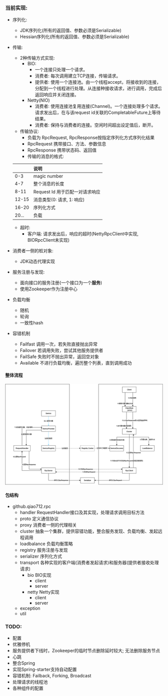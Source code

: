 ### 当前实现:
* 序列化:
  * JDK序列化(所有的返回值、参数必须是Serializable)
  * Hessian序列化(所有的返回值、参数必须是Serializable)
* 传输: 
  * 2种传输方式实现: 
    * BIO:
      * 一个连接只处理一个请求。
      * 消费者: 每次调用建立TCP连接，传输请求。
      * 提供者: 使用一个连接池。由一个线程accept，将接收到的连接，分配到一个线程进行处理。从连接种接收请求，进行调用，完成后返回响应并关闭连接。
    * Netty(NIO)
      * 消费者: 使用连接池复用连接(Channel)。一个连接处理多个请求。请求发出后，在与该request id关联的CompletableFuture上等待结果。
      * 消费者: 保持与消费者的连接。空闲时间超出设定值后，断开。
  * 传输协议:
    * 负载为 RpcRequest, RpcResponse按指定序列化方式序列化结果
    * RpcRequest 携带接口、方法、参数信息
    * RpcResponse 携带状态码、返回值
    * 传输的消息的格式:
    
   |       | 说明                |
   |-------|--------------------|
   | 0-3   | magic number       |
   | 4-7   | 整个消息的长度        |
   | 8-11  | Request Id 用于匹配一对请求响应|
   | 12-15 | 消息类型(0: 请求, 1: 响应)|
   | 16-20 | 序列化方式           |
   | 20... | 负载                |

  * 超时:
    * 客户端: 请求发出后，响应的超时(NettyRpcClient中实现, BIORpcClient未实现)
* 消费者一侧的桩对象:
  * JDK动态代理实现
* 服务注册与发现:
  * 面向接口的服务注册(一个接口为一个**服务**)
  * 使用Zookeeper作为注册中心
* 负载均衡
  * 随机
  * 轮询
  * 一致性hash
* 容错机制
  * Failfast 调用一次，若失败直接抛出异常
  * Failover 若调用失败，尝试其他服务提供者
  * FailSafe 失败时不抛出异常，返回空对象
  * Available 不进行负载均衡，遍历整个列表，直到调用成功

#### 整体流程  
![整体流程](./asset/my-rpc-framework.png)

#### 包结构
* github.qiao712.rpc
  * handler RequestHandler接口及其实现，处理请求调用目标方法
  * proto 定义通信协议
  * proxy 消费者一侧的代理相关
  * cluster 抽象一个集群，提供容错功能，整合服务发现、负载均衡、发起远程调用
  * loadbalance 负载均衡策略
  * registry 服务注册与发现
  * serializer 序列化方式
  * transport 各种实现的客户端(消费者发起请求)和服务器(提供者接收处理请求)
    * bio BIO实现
      * client
      * server
    * netty Netty实现
      * client
      * server
  * exception
  * util
  
### TODO:
* 配置
* 优雅停机
* 服务提供者下线时，Zookeeper的临时节点删除延时较大; 无法删除服务节点
* 心跳
* 整合Spring
* 实现Spring-starter支持自动配置
* 容错机制: Failback, Forking, Broadcast 
* 处理请求的线程池
* 各种组件的配置